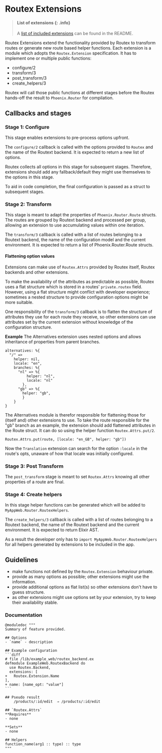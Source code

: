 # Routex Extensions

> #### List of extensions {: .info}
> A [list of included extensions](README.md#extensions) can be found in the README.

Routex Extensions extend the functionality provided by Routex to transform routes or
generate new route based helper functions. Each extension is a module which adopts the
`Routex.Extension` specification. It has to implement one or multiple public functions:
- configure/2
- transform/3
- post_transform/3
- create_helpers/3

Routex will call those public functions at different stages before
the Routex hands-off the result to `Phoenix.Router` for compilation.

## Callbacks and stages
### Stage 1: Configure
This stage enables extensions to pre-process options upfront.

The `configure/2` callback is called with the options provided to `Routex` and
the name of the Routext backend. It is expected to return a new list of
options.

Routex collects all options in this stage for subsequent stages. Therefore,
extensions should add any fallback/default they might use themselves to the
options in this stage.

To aid in code completion, the final configuration is passed as a struct to
subsequent stages.

### Stage 2: Transform
This stage is meant to adapt the properties of `Phoenix.Router.Route`
structs. The routes are grouped by Routext backend and processed
per group, allowing an extension to use accumulating values within
one iteration.

The `transform/3` callback is called with a list of routes belonging to
a Routext backend, the name of the configuration model and the
current environment. It is expected to return a list of Phoenix.Router.Route
structs.

#### Flattening option values
Extensions can make use of `Routex.Attrs` provided by Routex itself, Routex
backends and other extensions.

To make the availability of the attributes as predictable as possible, Routex
uses a flat structure which is stored in a routes' `private.routex` field.
However, using a flat structure might conflict with developer experience;
sometimes a nested structure to provide configuration options might be more
suitable.

One responsibility of the `transform/3` callback is to flatten the structure of
attributes they use for each route they receive, so other extensions can use
attributes set by the current extension without knowledge of the configuration
structure.

**Example**
The Alternatives extension uses nested options and allows inheritance
of properties from parent branches.

```
alternatives: %{
  "/" =>
    helper: nil,
    locale: "en",
    branches: %{
      "nl" => %{
          helper: "nl",
          locale: "nl"
        },
      "gb" => %{
        helper: "gb",
        }
    }
}
```
The Alternatives module is therefor responsible for flattening those for
(itself and) other extensions to use. To take the route responsible for the
"gb" branch as an example, the extension should add flattened attributes in the
Route struct. It can do so using the helper function `Routex.Attrs.put/2`.

```
Routex.Attrs.put(route, [locale: "en_GB", helper: "gb"])
```

Now the `Translation` extension can search for the option `:locale` in the
route's opts, unaware of how that locale was initially configured.

### Stage 3: Post Transform
The `post_transform` stage is meant to set `Routex.Attrs` knowing all other
properties of a route are final.

### Stage 4: Create helpers
In this stage helper functions can be generated which will be added to
`MyAppWeb.Router.RoutexHelpers`.

The `create_helpers/3` callback is called with a list of routes belonging to a
Routext backend, the name of the Routext backend and the current environment.
It is expected to return Elixir AST.

As a result the developer only has to `import MyAppWeb.Router.RoutexHelpers`
for all helpers generated by extensions to be included in the app.

## Guidelines
* make functions not defined by the `Routex.Extension` behaviour private.
* provide as many options as possible; other extensions might use the information.
* provide additional options as flat list(s) so other extensions don't have to guess structure.
* as other extensions might use options set by your extension, try to keep their availability stable.

### Documentation

    @moduledoc """
    Summary of feature provided.

    ## Options
    - `name` - description

    ## Example configuration
    ```diff
    # file /lib/example_web/routex_backend.ex
    defmodule ExampleWeb.RoutexBackend do
      use Routex.Backend,
      extensions: [
    +   Routex.Extension.Name
    ],
    + name: [name_opt: "value"]
    ```

    ## Pseudo result
        /products/:id/edit  ⇒ /products/:id/edit

    ## `Routex.Attrs`
    **Requires**
    - none

    **Sets**
    - none

    ## Helpers
    function_name(arg1 :: type) :: type
    """
